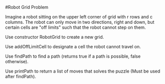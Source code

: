 #Robot Grid Problem

Imagine a robot sitting on the upper left corner of grid with r rows and c columns. The robot can only move in two directions, right and down, but certain cells are "off limits" such that the robot cannot step on them.

Use constructor RobotGrid to create a new grid.

Use addOffLimitCell to designate a cell the robot cannot travel on.

Use findPath to find a path (returns true if a path is possible, false otherwise).

Use printPath to return a list of moves that solves the puzzle (Must be used after findPath).